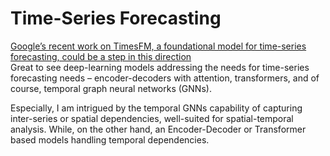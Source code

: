 # Time-Series Forecasting
[Google’s recent work on TimesFM, a foundational model for time-series forecasting, could be a step in this direction](https://www.linkedin.com/feed/update/urn:li:activity:7159895516770643968/)<br>
Great to see deep-learning models addressing the needs for time-series forecasting needs – encoder-decoders with attention, transformers, and of course, temporal graph neural networks (GNNs).

Especially, I am intrigued by the temporal GNNs capability of capturing inter-series or spatial dependencies, well-suited for spatial-temporal analysis. While, on the other hand, an Encoder-Decoder or Transformer based models handling temporal dependencies.
